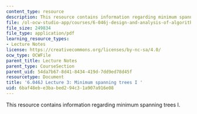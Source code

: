 ```yaml
---
content_type: resource
description: This resource contains information regarding minimum spanning trees I.
file: /ol-ocw-studio-app/courses/6-046j-design-and-analysis-of-algorithms-spring-2012/6baf48ebe3babed294c31a907a916e08_MIT6_046JS12_lec03.pdf
file_size: 249834
file_type: application/pdf
learning_resource_types:
- Lecture Notes
license: https://creativecommons.org/licenses/by-nc-sa/4.0/
ocw_type: OCWFile
parent_title: Lecture Notes
parent_type: CourseSection
parent_uid: 54da7b67-8d41-8434-419d-7dd9ed78d45f
resourcetype: Document
title: '6.046J Lecture 3: Minimum spanning trees I '
uid: 6baf48eb-e3ba-bed2-94c3-1a907a916e08
---
```

This resource contains information regarding minimum spanning trees I.